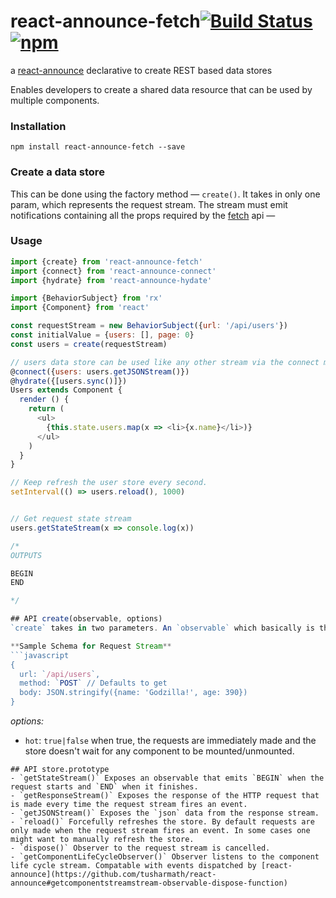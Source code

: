 # react-announce-fetch[![Build Status](https://travis-ci.org/tusharmath/react-announce-fetch.svg?branch=master)](https://travis-ci.org/tusharmath/react-announce-fetch) [![npm](https://img.shields.io/npm/v/react-announce-fetch.svg)]()
a [react-announce](https://github.com/tusharmath/react-announce) declarative to create REST based data stores

Enables developers to create a shared data resource that can be used by multiple components.

### Installation
```
npm install react-announce-fetch --save
```

### Create a data store
This can be done using the factory method — `create()`. It takes in only one param, which represents the request stream. The stream must emit notifications containing all the props required by the [fetch](https://github.com/github/fetch) api —


### Usage

```javascript
import {create} from 'react-announce-fetch'
import {connect} from 'react-announce-connect'
import {hydrate} from 'react-announce-hydate'

import {BehaviorSubject} from 'rx'
import {Component} from 'react'

const requestStream = new BehaviorSubject({url: '/api/users'})
const initialValue = {users: [], page: 0}
const users = create(requestStream)

// users data store can be used like any other stream via the connect module
@connect({users: users.getJSONStream()})
@hydrate({[users.sync()]})
Users extends Component {
  render () {
    return (
      <ul>
        {this.state.users.map(x => <li>{x.name}</li>)}
      </ul>
    )    
  }
}

// Keep refresh the user store every second.
setInterval(() => users.reload(), 1000)


// Get request state stream
users.getStateStream(x => console.log(x))

/*
OUTPUTS

BEGIN
END

*/

## API create(observable, options)
`create` takes in two parameters. An `observable` which basically is the request stream that emits notifications in the of following schema format —

**Sample Schema for Request Stream**
```javascript
{
  url: `/api/users`,
  method: `POST` // Defaults to get
  body: JSON.stringify({name: 'Godzilla!', age: 390})
}
```

*options:* 
- `hot`: `true|false` when true, the requests are immediately made and the store doesn't wait for any component to be mounted/unmounted.

```
## API store.prototype
- `getStateStream()` Exposes an observable that emits `BEGIN` when the request starts and `END` when it finishes.
- `getResponseStream()` Exposes the response of the HTTP request that is made every time the request stream fires an event.
- `getJSONStream()` Exposes the `json` data from the response stream.
- `reload()` Forcefully refreshes the store. By default requests are only made when the request stream fires an event. In some cases one might want to manually refresh the store.
- `dispose()` Observer to the request stream is cancelled.
- `getComponentLifeCycleObserver()` Observer listens to the component life cycle stream. Compatable with events dispatched by [react-announce](https://github.com/tusharmath/react-announce#getcomponentstreamstream-observable-dispose-function)
